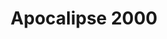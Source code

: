 ---
Numero: 248
title: Apocalipse 2000
Autor: Guy Snyder
Co-autor: 
Ano-de-Publicacao: 1978
Titulo-original: Testament XXI
Tradutor: Eurico da Fonseca
Co-tradutor: 
Ano-de-edicao: 1973
alias: Guy-Snyder
Autor2-alias: 
Tradutor1-alias: Eurico-da-Fonseca
Tradutor2-alias: 
Titulo-link: 248-Apocalipse-2000
Capa: Frank Kelly Freas
pags: 192
Capa-link: Frank-Kelly-Freas
---